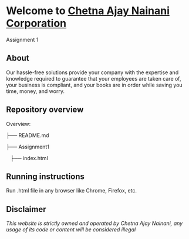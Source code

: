 # Welcome to <a href="https://github.com/ChetnaNainani/CS648/blob/main/Assignment%201/index.html">Chetna Ajay Nainani Corporation</a>

Assignment 1 

## About

Our hassle-free solutions provide your company with the expertise and knowledge required to guarantee that your employees are taken care of, your business is compliant, and your books are in order while saving you time, money, and worry.


## Repository overview

Overview:

├── README.md

├── Assignment1

       ├── index.html



## Running instructions

Run .html file in any browser like Chrome, Firefox, etc.


## Disclaimer

<i>This website is strictly owned and operated by Chetna Ajay Nainani, any usage of its code or content will be considered illegal</i>

